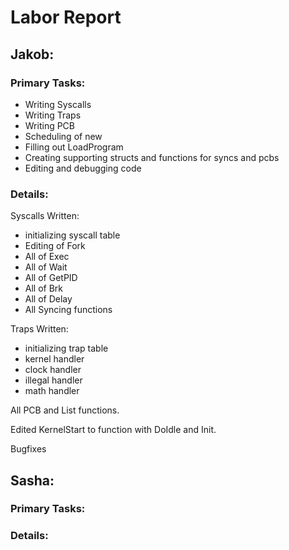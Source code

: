 # Labor Report
## Jakob:
### Primary Tasks:
- Writing Syscalls
- Writing Traps
- Writing PCB
- Scheduling of new 
- Filling out LoadProgram
- Creating supporting structs and functions for syncs and pcbs
- Editing and debugging code

### Details:
Syscalls Written:
- initializing syscall table
- Editing of Fork
- All of Exec
- All of Wait
- All of GetPID
- All of Brk
- All of Delay
- All Syncing functions

Traps Written:
- initializing trap table
- kernel handler
- clock handler
- illegal handler
- math handler

All PCB and List functions.

Edited KernelStart to function with DoIdle and Init.

Bugfixes

## Sasha:
### Primary Tasks:

### Details:

